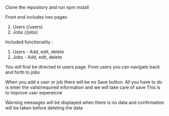 
Clone the repository and run npm install 


Front end includes two pages 

1) Users (/users)
2) Jobs (/jobs)


Included functionality :

1) Users - Add, edit, delete
2) Jobs - Add, edit, delete

You will first be directed to users page. From users you can navigate back and forth to jobs 


When you add a user or job there will be no Save button. All you have to do is enter the valid/required information and we will take care of save
This is to improve user expereicne

Warning messages will be displayed when there is no data and confirmation will be taken before deleting the data
